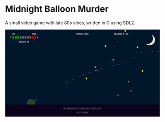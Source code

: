 # Midnight Balloon Murder

A small video game with late 80s vibes, written in C using SDL2.

![screenshot](screenshot.png)
